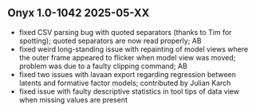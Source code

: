 ## Onyx 1.0-1042 2025-05-XX

- fixed CSV parsing bug with quoted separators (thanks to Tim for spotting); quoted separators are now read properly; AB
- fixed weird long-standing issue with repainting of model views where the outer frame appeared to flicker when model view was moved; problem was due to a faulty clipping command; AB
- fixed two issues with lavaan export regarding regression between latents and formative factor models; contributed by Julian Karch
- fixed issue with faulty descriptive statistics in tool tips of data view when missing values are present